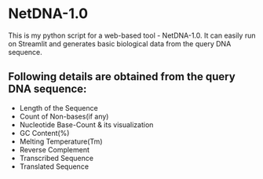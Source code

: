 # NetDNA-1.0
This is my python script for a web-based tool - NetDNA-1.0. It can easily run on Streamlit and generates basic biological data from the query DNA sequence.


## Following details are obtained from the query DNA sequence:
- Length of the Sequence
- Count of Non-bases(if any)
- Nucleotide Base-Count & its visualization
- GC Content(%)
- Melting Temperature(Tm)
- Reverse Complement
- Transcribed Sequence
- Translated Sequence
